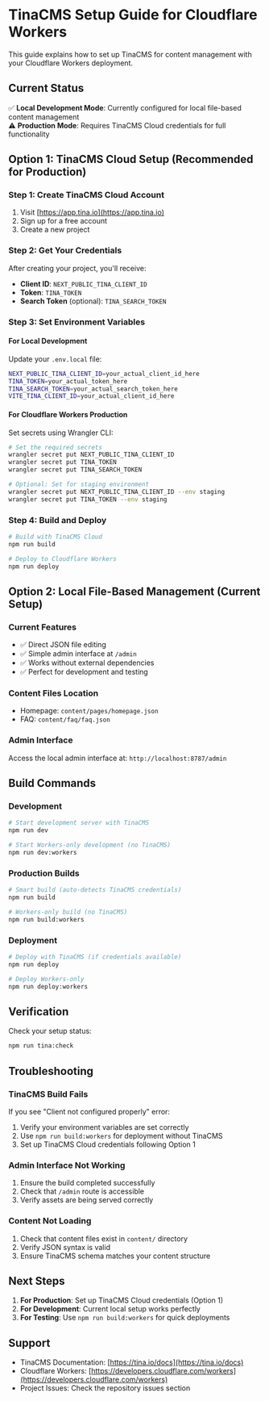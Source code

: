 # TinaCMS Setup Guide for Cloudflare Workers

This guide explains how to set up TinaCMS for content management with your Cloudflare Workers deployment.

## Current Status

✅ **Local Development Mode**: Currently configured for local file-based content management  
⚠️ **Production Mode**: Requires TinaCMS Cloud credentials for full functionality

## Option 1: TinaCMS Cloud Setup (Recommended for Production)

### Step 1: Create TinaCMS Cloud Account
1. Visit [https://app.tina.io](https://app.tina.io)
2. Sign up for a free account
3. Create a new project

### Step 2: Get Your Credentials
After creating your project, you'll receive:
- **Client ID**: `NEXT_PUBLIC_TINA_CLIENT_ID`
- **Token**: `TINA_TOKEN`
- **Search Token** (optional): `TINA_SEARCH_TOKEN`

### Step 3: Set Environment Variables

#### For Local Development
Update your `.env.local` file:
```bash
NEXT_PUBLIC_TINA_CLIENT_ID=your_actual_client_id_here
TINA_TOKEN=your_actual_token_here
TINA_SEARCH_TOKEN=your_actual_search_token_here
VITE_TINA_CLIENT_ID=your_actual_client_id_here
```

#### For Cloudflare Workers Production
Set secrets using Wrangler CLI:
```bash
# Set the required secrets
wrangler secret put NEXT_PUBLIC_TINA_CLIENT_ID
wrangler secret put TINA_TOKEN
wrangler secret put TINA_SEARCH_TOKEN

# Optional: Set for staging environment
wrangler secret put NEXT_PUBLIC_TINA_CLIENT_ID --env staging
wrangler secret put TINA_TOKEN --env staging
```

### Step 4: Build and Deploy
```bash
# Build with TinaCMS Cloud
npm run build

# Deploy to Cloudflare Workers
npm run deploy
```

## Option 2: Local File-Based Management (Current Setup)

### Current Features
- ✅ Direct JSON file editing
- ✅ Simple admin interface at `/admin`
- ✅ Works without external dependencies
- ✅ Perfect for development and testing

### Content Files Location
- Homepage: `content/pages/homepage.json`
- FAQ: `content/faq/faq.json`

### Admin Interface
Access the local admin interface at: `http://localhost:8787/admin`

## Build Commands

### Development
```bash
# Start development server with TinaCMS
npm run dev

# Start Workers-only development (no TinaCMS)
npm run dev:workers
```

### Production Builds
```bash
# Smart build (auto-detects TinaCMS credentials)
npm run build

# Workers-only build (no TinaCMS)
npm run build:workers
```

### Deployment
```bash
# Deploy with TinaCMS (if credentials available)
npm run deploy

# Deploy Workers-only
npm run deploy:workers
```

## Verification

Check your setup status:
```bash
npm run tina:check
```

## Troubleshooting

### TinaCMS Build Fails
If you see "Client not configured properly" error:
1. Verify your environment variables are set correctly
2. Use `npm run build:workers` for deployment without TinaCMS
3. Set up TinaCMS Cloud credentials following Option 1

### Admin Interface Not Working
1. Ensure the build completed successfully
2. Check that `/admin` route is accessible
3. Verify assets are being served correctly

### Content Not Loading
1. Check that content files exist in `content/` directory
2. Verify JSON syntax is valid
3. Ensure TinaCMS schema matches your content structure

## Next Steps

1. **For Production**: Set up TinaCMS Cloud credentials (Option 1)
2. **For Development**: Current local setup works perfectly
3. **For Testing**: Use `npm run build:workers` for quick deployments

## Support

- TinaCMS Documentation: [https://tina.io/docs](https://tina.io/docs)
- Cloudflare Workers: [https://developers.cloudflare.com/workers](https://developers.cloudflare.com/workers)
- Project Issues: Check the repository issues section